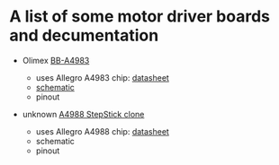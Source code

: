 # A list of some motor driver boards and decumentation

* Olimex [BB-A4983](https://www.olimex.com/Products/Robot-CNC-Parts/MotorDrivers/BB-A4983/open-source-hardware)
  * uses Allegro A4983 chip: [datasheet](https://www.olimex.com/Products/Robot-CNC-Parts/MotorDrivers/BB-A4983/resources/A4983-Datasheet.pdf)
  * [schematic](https://www.olimex.com/Products/Robot-CNC-Parts/MotorDrivers/BB-A4983/resources/BB-A4983_schematic.pdf)
  * pinout

* unknown [A4988 StepStick clone](https://www.amazon.de/gp/product/B07YZCGNJ3/)
  * uses Allegro A4988 chip: [datasheet](https://www.pololu.com/file/0j450/a4988_dmos_microstepping_driver_with_translator.pdf)
  * schematic
  * pinout
